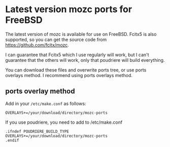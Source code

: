 # Latest version mozc ports for FreeBSD

The latest version of mozc is available for use on FreeBSD.
Fcitx5 is also supported, so you can get the source code from https://github.com/fcitx/mozc.

I can guarantee that Fcitx5 which I use regularly will work,
but I can't guarantee that the others will work,
only that poudriere will build everything.

You can download these files and overwrite ports tree, or use ports overlays method.
I recommend using ports overlays method.

## ports overlay method

Add in your `/etc/make.conf` as follows:

`OVERLAYS+=/your/download/directory/mozc-ports`

If you use poudriere, you need to add to /etc/make.conf

    .ifndef POUDRIERE_BUILD_TYPE
    OVERLAYS+=/your/download/directory/mozc-ports
    .endif
